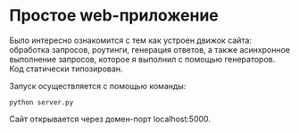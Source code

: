 # Простое web-приложение

Было интересно ознакомится с тем как устроен движок сайта: обработка запросов, роутинги, генерация ответов, а также асинхронное выполнение запросов, которое я выполнил с помощью генераторов.
Код статически типозирован.

Запуск осуществляется с помощью команды:

```python server.py```

Сайт открывается через домен-порт localhost:5000.
